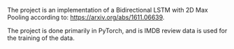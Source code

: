 The project is an implementation of a Bidirectional LSTM with 2D Max Pooling according to: https://arxiv.org/abs/1611.06639.

The project is done primarily in PyTorch, and is IMDB review data is used for the training of the data. 
